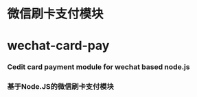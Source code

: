 # 微信刷卡支付模块
# wechat-card-pay


### Cedit card payment module for wechat based node.js
### 基于Node.JS的微信刷卡支付模块

